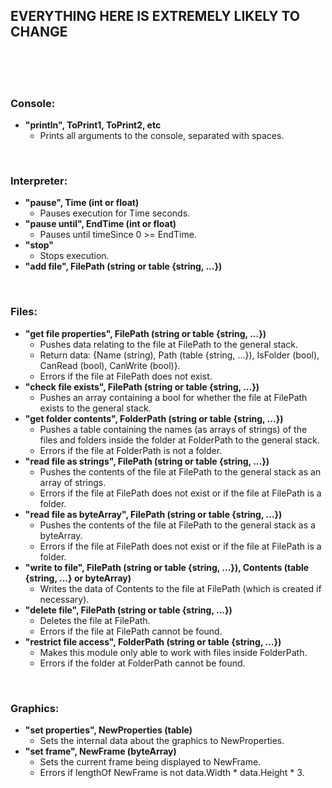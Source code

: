 ## EVERYTHING HERE IS EXTREMELY LIKELY TO CHANGE

<br>
<br>
<br>

### Console:

- **"println", ToPrint1, ToPrint2, etc**
  - Prints all arguments to the console, separated with spaces.

<br>

### Interpreter:

- **"pause", Time (int or float)**
  - Pauses execution for Time seconds.
- **"pause until", EndTime (int or float)**
  - Pauses until timeSince 0 >= EndTime.
- **"stop"**
  - Stops execution.
- **"add file", FilePath (string or table {string, ...})**

<br>

### Files:

- **"get file properties", FilePath (string or table {string, ...})**
  - Pushes data relating to the file at FilePath to the general stack.
  - Return data: {Name (string), Path (table {string, ...}), IsFolder (bool), CanRead (bool), CanWrite (bool)}.
  - Errors if the file at FilePath does not exist.
- **"check file exists", FilePath (string or table {string, ...})**
  - Pushes an array containing a bool for whether the file at FilePath exists to the general stack.
- **"get folder contents", FolderPath (string or table {string, ...})**
  - Pushes a table containing the names (as arrays of strings) of the files and folders inside the folder at FolderPath to the general stack.
  - Errors if the file at FolderPath is not a folder.
- **"read file as strings", FilePath (string or table {string, ...})**
  - Pushes the contents of the file at FilePath to the general stack as an array of strings.
  - Errors if the file at FilePath does not exist or if the file at FilePath is a folder.
- **"read file as byteArray", FilePath (string or table {string, ...})**
  - Pushes the contents of the file at FilePath to the general stack as a byteArray.
  - Errors if the file at FilePath does not exist or if the file at FilePath is a folder.
- **"write to file", FilePath (string or table {string, ...}), Contents (table {string, ...} or byteArray)**
  - Writes the data of Contents to the file at FilePath (which is created if necessary).
- **"delete file", FilePath (string or table {string, ...})**
  - Deletes the file at FilePath.
  - Errors if the file at FilePath cannot be found.
- **"restrict file access", FolderPath (string or table {string, ...})**
  - Makes this module only able to work with files inside FolderPath.
  - Errors if the folder at FolderPath cannot be found.

<br>

### Graphics:

- **"set properties", NewProperties (table)**
  - Sets the internal data about the graphics to NewProperties.
- **"set frame", NewFrame (byteArray)**
  - Sets the current frame being displayed to NewFrame.
  - Errors if lengthOf NewFrame is not data.Width * data.Height * 3.